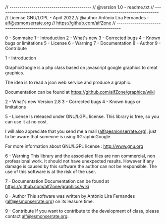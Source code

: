 // ----------------------------------------- // @version 1.0 - readme.txt // -------------------------------------------------------------------------------- 
// License GNU/LGPL - April 2022 // @author António Lira Fernandes - alf@esmonserrate.org 
// https://github.com/alfZone 
// --------------------------------------------------------------------------------

0 - Sommaire
1 - Introduction
2 - What's new
3 - Corrected bugs
4 - Known bugs or limitations
5 - License
6 - Warning
7 - Documentation
8 - Author
9 - Contribute


1 - Introduction

GraphicGoogle is a php class based on javascript google graphics to creat graphics.

The idea is to read a json web service and produce a graphic.

Documentation can be found at https://github.com/alfZone/graphics/wiki

2 - What's new
  Version 2.8 
3 - Corrected bugs
4 - Known bugs or limitations

5 - License
Is released under GNU/LGPL license. This library is free, so you can use it at no cost.

I will also appreciate that you send me a mail (alf@esmonserrate.org), just to be aware that someone is using #GraphicGoogle.

For more information about GNU/LGPL license : http://www.gnu.org

6 - Warning
This library and the associated files are non commercial, non professional work. It should not have unexpected results. However if any damage is caused by this software the author can not be responsible. The use of this software is at the risk of the user.

7 - Documentation
Documentation can be found at https://github.com/alfZone/graphics/wiki

8 - Author
This software was written by António Lira Fernandes (alf@esmonserrate.org) on its leasure time.

9 - Contribute
If you want to contribute to the development of class, please contact alf@esmonserrate.org.
